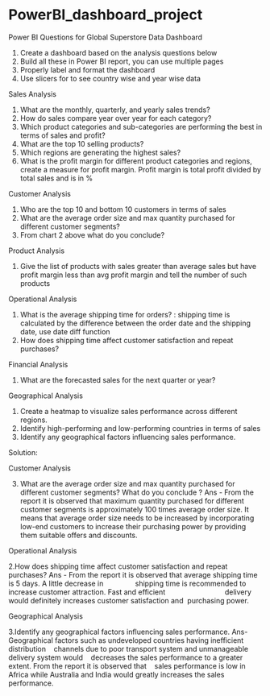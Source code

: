 # PowerBI_dashboard_project
Power BI Questions for Global Superstore Data Dashboard 
1.	Create a dashboard based on the analysis questions below
2.	Build all these in Power BI report, you can use multiple pages
3.	Properly label and format the dashboard
4.	Use slicers for to see country wise and year wise data

Sales Analysis

1.	What are the monthly, quarterly, and yearly sales trends?
2.	How do sales compare year over year for each category?
3.	Which product categories and sub-categories are performing the best in terms of sales and profit?
4.	What are the top 10 selling products?
5.	Which regions are generating the highest sales?
6.	What is the profit margin for different product categories and regions, create a measure for profit margin. Profit margin is total profit divided by total sales and is in %

Customer Analysis

1.	Who are the top 10 and bottom 10 customers in terms of sales
2.	What are the average order size and max quantity purchased for different customer segments?
3.	From chart 2 above what do you conclude?
   
Product Analysis

1.	Give the list of products with sales greater than average sales but have profit margin less than avg profit margin and tell the number of such products
   
Operational Analysis

1.	What is the average shipping time for orders? : shipping time is calculated by the difference between the order date and the shipping date, use date diff function
2.	How does shipping time affect customer satisfaction and repeat purchases?
   
Financial Analysis

1.	What are the forecasted sales for the next quarter or year?
   
Geographical Analysis

1.	Create a heatmap to visualize sales performance across different regions.
2.	Identify high-performing and low-performing countries in terms of sales
3.	Identify any geographical factors influencing sales performance.


Solution:


Customer Analysis

3. What are the average order size and max quantity purchased for different customer segments? What do you conclude ?
Ans - From the report it is observed that maximum quantity purchased for different customer segments is approximately 100 times average order size.
It means that average order size needs to be increased by incorporating low-end customers to increase their purchasing power by providing them
suitable offers and discounts.
   
Operational Analysis

2.How does shipping time affect customer satisfaction and repeat purchases?
Ans - From the report it is observed that average shipping time is 5 days. A little decrease in               
      shipping time is recommended to increase customer attraction. Fast and efficient                              
      delivery would definitely increases customer satisfaction and  purchasing power.

Geographical Analysis

3.Identify any geographical factors influencing sales performance.
Ans- Geographical factors such as undeveloped countries having inefficient distribution   
     channels due to poor transport system and unmanageable delivery system would    
     decreases the sales performance to a greater extent. From the report it is observed that    
     sales performance is low in Africa while Australia and India would greatly increases the sales performance.
